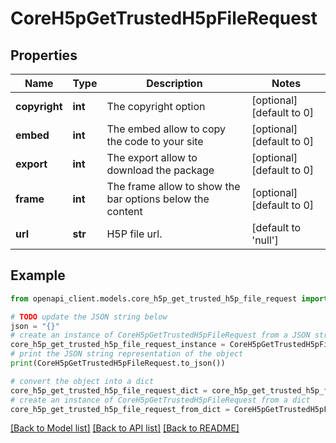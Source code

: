 # CoreH5pGetTrustedH5pFileRequest


## Properties

Name | Type | Description | Notes
------------ | ------------- | ------------- | -------------
**copyright** | **int** | The copyright option | [optional] [default to 0]
**embed** | **int** | The embed allow to copy the code to your site | [optional] [default to 0]
**export** | **int** | The export allow to download the package | [optional] [default to 0]
**frame** | **int** | The frame allow to show the bar options below the content | [optional] [default to 0]
**url** | **str** | H5P file url. | [default to 'null']

## Example

```python
from openapi_client.models.core_h5p_get_trusted_h5p_file_request import CoreH5pGetTrustedH5pFileRequest

# TODO update the JSON string below
json = "{}"
# create an instance of CoreH5pGetTrustedH5pFileRequest from a JSON string
core_h5p_get_trusted_h5p_file_request_instance = CoreH5pGetTrustedH5pFileRequest.from_json(json)
# print the JSON string representation of the object
print(CoreH5pGetTrustedH5pFileRequest.to_json())

# convert the object into a dict
core_h5p_get_trusted_h5p_file_request_dict = core_h5p_get_trusted_h5p_file_request_instance.to_dict()
# create an instance of CoreH5pGetTrustedH5pFileRequest from a dict
core_h5p_get_trusted_h5p_file_request_from_dict = CoreH5pGetTrustedH5pFileRequest.from_dict(core_h5p_get_trusted_h5p_file_request_dict)
```
[[Back to Model list]](../README.md#documentation-for-models) [[Back to API list]](../README.md#documentation-for-api-endpoints) [[Back to README]](../README.md)


